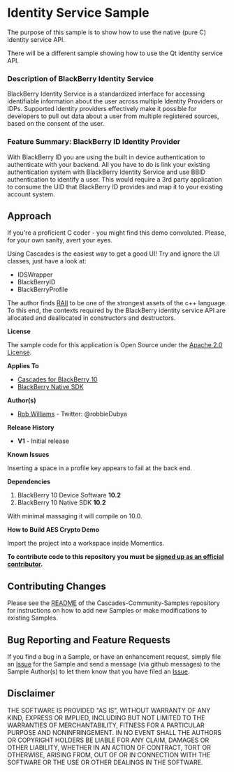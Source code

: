 # Identity Service Sample

The purpose of this sample is to show how to use the native (pure C) identity service API.

There will be a different sample showing how to use the Qt identity service API.

### Description of BlackBerry Identity Service
BlackBerry Identity Service is a standardized interface for accessing identifiable information about the user
across multiple Identity Providers or IDPs. Supported Identity providers effectively make it possible for 
developers to pull out data about a user from multiple registered sources, based on the consent of the user. 

### Feature Summary: BlackBerry ID Identity Provider
With BlackBerry ID you are using the built in device authentication to authenticate with your backend. All you 
have to do is link your existing authentication system with BlackBerry Identity Service and use BBID authentication
to identify a user. This would require a 3rd party application to consume the UID that BlackBerry ID provides and
map it to your existing account system.


## Approach

If you're a proficient C coder - you might find this demo convoluted. Please, for your own sanity, avert your eyes.

Using Cascades is the easiest way to get a good UI! Try and ignore the UI classes, just have a look at:
* IDSWrapper
* BlackBerryID
* BlackBerryProfile

The author finds [RAII](http://en.wikipedia.org/wiki/Resource_Acquisition_Is_Initialization) to be one of the strongest 
assets of the c++ language. To this end, the contexts required by the BlackBerry identity service API are allocated and deallocated in
constructors and destructors.

**License**

The sample code for this application is Open Source under 
the [Apache 2.0 License](http://www.apache.org/licenses/LICENSE-2.0.html).

**Applies To**

* [Cascades for BlackBerry 10](https://developer.blackberry.com/cascades/)
* [BlackBerry Native SDK](http://developer.blackberry.com/native/)

**Author(s)** 

* [Rob Williams](https://github.com/robbieDubya) - Twitter: @robbieDubya

**Release History**

* **V1** - Initial release

**Known Issues**

Inserting a space in a profile key appears to fail at the back end.

**Dependencies**

1. BlackBerry 10 Device Software **10.2**
1. BlackBerry 10 Native SDK **10.2** 

With minimal massaging it will compile on 10.0.

**How to Build AES Crypto Demo**

Import the project into a workspace inside Momentics.
 
**To contribute code to this repository you must be [signed up as an 
official contributor](http://blackberry.github.com/howToContribute.html).**

## Contributing Changes

Please see the [README](https://github.com/blackberry/Cascades-Community-Samples/blob/master/README.md) 
of the Cascades-Community-Samples repository for instructions on how to add new Samples or 
make modifications to existing Samples.


## Bug Reporting and Feature Requests

If you find a bug in a Sample, or have an enhancement request, simply file 
an [Issue](https://github.com/blackberry/Cascades-Community-Samples/issues) for 
the Sample and send a message (via github messages) to the Sample Author(s) to let 
them know that you have filed an [Issue](https://github.com/blackberry/Cascades-Community-Samples/issues).


## Disclaimer

THE SOFTWARE IS PROVIDED "AS IS", WITHOUT WARRANTY OF ANY KIND, EXPRESS OR IMPLIED, INCLUDING 
BUT NOT LIMITED TO THE WARRANTIES OF MERCHANTABILITY, FITNESS FOR A PARTICULAR PURPOSE 
AND NONINFRINGEMENT. IN NO EVENT SHALL THE AUTHORS OR COPYRIGHT HOLDERS BE LIABLE FOR 
ANY CLAIM, DAMAGES OR OTHER LIABILITY, WHETHER IN AN ACTION OF CONTRACT, TORT OR 
OTHERWISE, ARISING FROM, OUT OF OR IN CONNECTION WITH THE SOFTWARE OR THE USE OR 
OTHER DEALINGS IN THE SOFTWARE.
